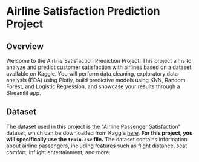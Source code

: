 # Airline Satisfaction Prediction Project

## Overview

Welcome to the Airline Satisfaction Prediction Project! This project aims to analyze and predict customer satisfaction with airlines based on a dataset available on Kaggle. You will perform data cleaning, exploratory data analysis (EDA) using Plotly, build predictive models using KNN, Random Forest, and Logistic Regression, and showcase your results through a Streamlit app.

## Dataset

The dataset used in this project is the "Airline Passenger Satisfaction" dataset, which can be downloaded from Kaggle [here](https://www.kaggle.com/datasets/teejmahal20/airline-passenger-satisfaction/data). **For this project, you will specifically use the `train.csv` file.** The dataset contains information about airline passengers, including features such as flight distance, seat comfort, inflight entertainment, and more.
